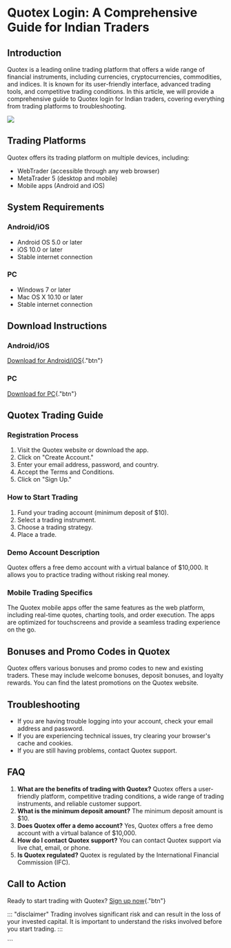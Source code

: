 # Quotex Login: A Comprehensive Guide for Indian Traders

## Introduction

Quotex is a leading online trading platform that offers a wide range of
financial instruments, including currencies, cryptocurrencies,
commodities, and indices. It is known for its user-friendly interface,
advanced trading tools, and competitive trading conditions. In this
article, we will provide a comprehensive guide to Quotex login for
Indian traders, covering everything from trading platforms to
troubleshooting.

[![](https://static.quotex.io/files/3_en/300_250.jpg)](https://traff.sbs/brokerqxlid)

## Trading Platforms

Quotex offers its trading platform on multiple devices, including:

-   WebTrader (accessible through any web browser)
-   MetaTrader 5 (desktop and mobile)
-   Mobile apps (Android and iOS)

## System Requirements

### Android/iOS

-   Android OS 5.0 or later
-   iOS 10.0 or later
-   Stable internet connection

### PC

-   Windows 7 or later
-   Mac OS X 10.10 or later
-   Stable internet connection

## Download Instructions

### Android/iOS

[Download for
Android/iOS](\%22https://traff.sbs/brokerqxsignup\%22){."btn"}

### PC

[Download for
PC](\%22https://traff.sbs/brokerqxsignup\%22){."btn"}

## Quotex Trading Guide

### Registration Process

1.  Visit the Quotex website or download the app.
2.  Click on "Create Account."
3.  Enter your email address, password, and country.
4.  Accept the Terms and Conditions.
5.  Click on "Sign Up."

### How to Start Trading

1.  Fund your trading account (minimum deposit of \$10).
2.  Select a trading instrument.
3.  Choose a trading strategy.
4.  Place a trade.

### Demo Account Description

Quotex offers a free demo account with a virtual balance of \$10,000. It
allows you to practice trading without risking real money.

### Mobile Trading Specifics

The Quotex mobile apps offer the same features as the web platform,
including real-time quotes, charting tools, and order execution. The
apps are optimized for touchscreens and provide a seamless trading
experience on the go.

## Bonuses and Promo Codes in Quotex

Quotex offers various bonuses and promo codes to new and existing
traders. These may include welcome bonuses, deposit bonuses, and loyalty
rewards. You can find the latest promotions on the Quotex website.

## Troubleshooting

-   If you are having trouble logging into your account, check your
    email address and password.
-   If you are experiencing technical issues, try clearing your
    browser\'s cache and cookies.
-   If you are still having problems, contact Quotex support.

## FAQ

1.  **What are the benefits of trading with Quotex?** Quotex offers a
    user-friendly platform, competitive trading conditions, a wide range
    of trading instruments, and reliable customer support.
2.  **What is the minimum deposit amount?** The minimum deposit amount
    is \$10.
3.  **Does Quotex offer a demo account?** Yes, Quotex offers a free demo
    account with a virtual balance of \$10,000.
4.  **How do I contact Quotex support?** You can contact Quotex support
    via live chat, email, or phone.
5.  **Is Quotex regulated?** Quotex is regulated by the International
    Financial Commission (IFC).

## Call to Action

Ready to start trading with Quotex? [Sign up
now](\%22https://traff.sbs/brokerqxsignup\%22){."btn"}

::: \"disclaimer\"
Trading involves significant risk and can result in the loss of your
invested capital. It is important to understand the risks involved
before you start trading.
:::

\`\`\`

